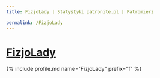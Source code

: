 ```yaml
---
title: FizjoLady | Statystyki patronite.pl | Patromierz

permalink: /FizjoLady
---
```


# [FizjoLady](https://patronite.pl/FizjoLady)

{% include profile.md name="FizjoLady" prefix="f" %}
